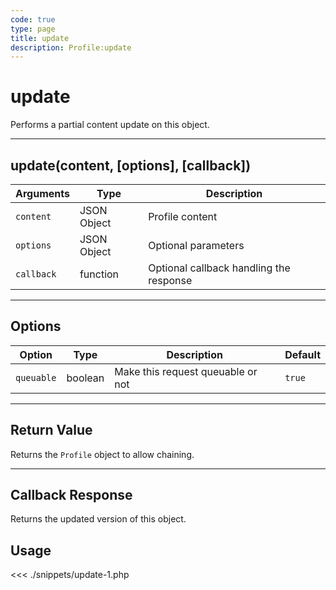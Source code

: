 ```yaml
---
code: true
type: page
title: update
description: Profile:update
---
```


# update

Performs a partial content update on this object.

---

## update(content, [options], [callback])

| Arguments  | Type        | Description                             |
| ---------- | ----------- | --------------------------------------- |
| `content`  | JSON Object | Profile content                         |
| `options`  | JSON Object | Optional parameters                     |
| `callback` | function    | Optional callback handling the response |

---

## Options

| Option     | Type    | Description                       | Default |
| ---------- | ------- | --------------------------------- | ------- |
| `queuable` | boolean | Make this request queuable or not | `true`  |

---

## Return Value

Returns the `Profile` object to allow chaining.

---

## Callback Response

Returns the updated version of this object.

## Usage

<<< ./snippets/update-1.php
